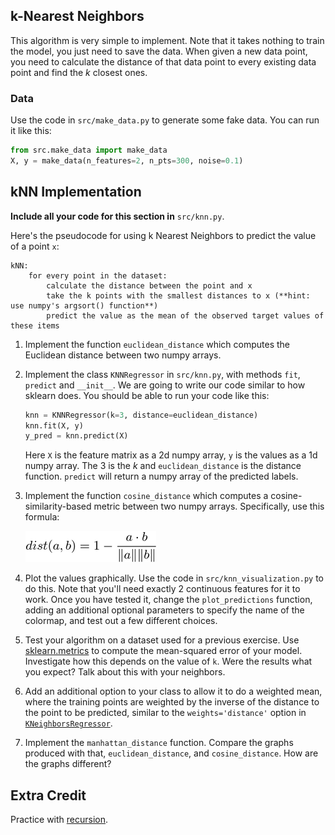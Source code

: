 ## k-Nearest Neighbors
This algorithm is very simple to implement. Note that it takes nothing to train the model, you just need to save the data. When given a new data point, you need to calculate the distance of that data point to every existing data point and find the *k* closest ones.

### Data

Use the code in `src/make_data.py` to generate some fake data. You
can run it like this:
```python
from src.make_data import make_data
X, y = make_data(n_features=2, n_pts=300, noise=0.1)
```

## kNN Implementation

**Include all your code for this section in** `src/knn.py`.

Here's the pseudocode for using k Nearest Neighbors to predict the value of a point `x`:

```
kNN:
    for every point in the dataset:
        calculate the distance between the point and x
        take the k points with the smallest distances to x (**hint: use numpy's argsort() function**)
        predict the value as the mean of the observed target values of these items
```

1. Implement the function `euclidean_distance` which computes the Euclidean distance between two numpy arrays.

2. Implement the class `KNNRegressor` in `src/knn.py`, with methods `fit`, `predict` and `__init__`. We are going to write our code similar to how sklearn does. You should be able to run your code like this:

    ```python
    knn = KNNRegressor(k=3, distance=euclidean_distance)
    knn.fit(X, y)
    y_pred = knn.predict(X)
    ```

    Here `X` is the feature matrix as a 2d numpy array, `y` is the values as a 1d numpy array. The 3 is the *k* and `euclidean_distance` is the distance function. `predict` will return a numpy array of the predicted labels.

3. Implement the function `cosine_distance` which computes a cosine-similarity-based metric between two numpy arrays. Specifically, use this formula:

    ![cosine distance](images/cosine_distance.png)

4. Plot the values graphically. Use the code in `src/knn_visualization.py` to do this. Note that you'll need exactly 2 continuous features for it to work. Once you have tested it, change the `plot_predictions` function, adding an additional optional parameters to specify the name of the colormap, and test out a few different choices.

5. Test your algorithm on a dataset used for a previous exercise. Use [sklearn.metrics](http://scikit-learn.org/stable/modules/classes.html#module-sklearn.metrics) to compute the mean-squared error of your model. Investigate how this depends on the value of `k`. Were the results what you expect? Talk about this with your neighbors.

6. Add an additional option to your class to allow it to do a weighted mean, where the training points are weighted by the inverse of the distance to the point to be predicted, similar to the `weights='distance'` option in [`KNeighborsRegressor`](https://scikit-learn.org/stable/modules/generated/sklearn.neighbors.KNeighborsRegressor.html).

7. Implement the `manhattan_distance` function. Compare the graphs produced with that, `euclidean_distance`, and `cosine_distance`. How are the graphs different?

## Extra Credit

Practice with [recursion](https://github.com/GalvanizeDataScience/course-outline/tree/master/notes/reading_material/recursion).

